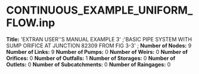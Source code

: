 # CONTINUOUS_EXAMPLE_UNIFORM_FLOW.inp
**Title:** 'EXTRAN USER''S MANUAL EXAMPLE 3' ;'BASIC PIPE SYSTEM WITH SUMP ORIFICE AT JUNCTION 82309 FROM FIG 3-3' ;
**Number of Nodes:** 9
**Number of Links:** 9
**Number of Pumps:** 0
**Number of Weirs:** 0
**Number of Orifices:** 0
**Number of Outfalls:** 1
**Number of Storages:** 0
**Number of Outlets:** 0
**Number of Subcatchments:** 0
**Number of Raingages:** 0
